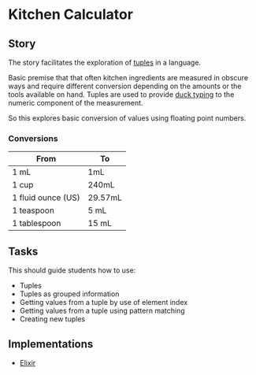 # Kitchen Calculator

## Story

The story facilitates the exploration of [tuples][type-tuple] in a language.

Basic premise that that often kitchen ingredients are measured in obscure ways and require different conversion depending on the amounts or the tools available on hand. Tuples are used to provide [duck typing][concept-duck-typing] to the numeric component of the measurement.

So this explores basic conversion of values using floating point numbers.

### Conversions

| From               | To      |
| ------------------ | ------- |
| 1 mL               | 1mL     |
| 1 cup              | 240mL   |
| 1 fluid ounce (US) | 29.57mL |
| 1 teaspoon         | 5 mL    |
| 1 tablespoon       | 15 mL   |

## Tasks

This should guide students how to use:

- Tuples
- Tuples as grouped information
- Getting values from a tuple by use of element index
- Getting values from a tuple using pattern matching
- Creating new tuples

## Implementations

- [Elixir][implementation-elixir]

[concept-duck-typing]: ../concepts/duck_typing.md
[type-tuple]: ../types/tuple.md
[implementation-elixir]: ../../languages/elixir/exercises/concept/tuples/.docs/instructions.md
